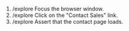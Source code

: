 1. /explore Focus the browser window.
2. /explore Click on the "Contact Sales" link.
3. /explore Assert that the contact page loads.